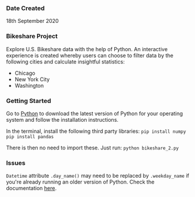 ### Date Created
18th September 2020

### Bikeshare Project

Explore U.S. Bikeshare data with the help of Python. An interactive experience is created whereby users can choose to
filter data by the following cities and calculate insightful statistics:

- Chicago
- New York City
- Washington

### Getting Started

Go to [Python](https://python.org/downloads) to download the latest version of Python for your operating system and
follow the installation instructions.

In the terminal, install the following third party libraries:
`pip install numpy`
`pip install pandas`

There is then no need to import these. Just run:
`python bikeshare_2.py`

### Issues

`Datetime` attribute `.day_name()` may need to be replaced by `.weekday_name` if you're already running an older
version of Python. Check the documentation [here](https://docs.python.org/3/library/datetime.html).
